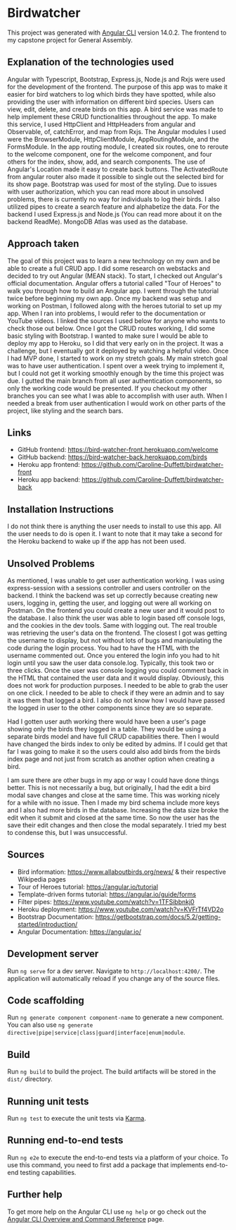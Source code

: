 # Birdwatcher
This project was generated with [Angular CLI](https://github.com/angular/angular-cli) version 14.0.2. The frontend to my capstone project for General Assembly.

## Explanation of the technologies used
Angular with Typescript, Bootstrap, Express.js, Node.js and Rxjs were used for the development of the frontend. The purpose of this app was to make it easier for bird watchers to log which birds they have spotted, while also providing the user with information on different bird species. Users can view, edit, delete, and create birds on this app. A bird service was made to help implement these CRUD functionalities throughout the app. To make this service, I used HttpClient and HttpHeaders from angular and Observable, of, catchError, and map from Rxjs. The Angular modules I used were the BrowserModule, HttpClientModule, AppRoutingModule, and the FormsModule. In the app routing module, I created six routes, one to reroute to the welcome component, one for the welcome component, and four others for the index, show, add, and search components. The use of Angular's Location made it easy to create back buttons. The ActivatedRoute from angular router also made it possible to single out the selected bird for its show page. Bootstrap was used for most of the styling. Due to issues with user authorization, which you can read more about in unsolved problems, there is currently no way for individuals to log their birds. I also utilized pipes to create a search feature and alphabetize the data. For the backend I used Express.js and Node.js (You can read more about it on the backend ReadMe). MongoDB Atlas was used as the database.

## Approach taken
The goal of this project was to learn a new technology on my own and be able to create a full CRUD app. I did some research on webstacks and decided to try out Angular (MEAN stack). To start, I checked out Angular's official documentation. Angular offers a tutorial called "Tour of Heroes" to walk you through how to build an Angular app. I went through the tutorial twice before beginning my own app. Once my backend was setup and working on Postman, I followed along with the heroes tutorial to set up my app. When I ran into problems, I would refer to the documentation or YouTube videos. I linked the sources I used below for anyone who wants to check those out below. Once I got the CRUD routes working, I did some basic styling with Bootstrap. I wanted to make sure I would be able to deploy my app to Heroku, so I did that very early on in the project. It was a challenge, but I eventually got it deployed by watching a helpful video. Once I had MVP done, I started to work on my stretch goals. My main stretch goal was to have user authentication. I spent over a week trying to implement it, but I could not get it working smoothly enough by the time this project was due. I gutted the main branch from all user authentication components, so only the working code would be presented. If you checkout my other branches you can see what I was able to accomplish with user auth. When I needed a break from user authentication I would work on other parts of the project, like styling and the search bars.


## Links
 - GitHub frontend: https://bird-watcher-front.herokuapp.com/welcome
 - GitHub backend: https://bird-watcher-back.herokuapp.com/birds
 - Heroku app frontend: https://github.com/Caroline-Duffett/birdwatcher-front
 - Heroku app backend: https://github.com/Caroline-Duffett/birdwatcher-back

## Installation Instructions
I do not think there is anything the user needs to install to use this app. All the user needs to do is open it. I want to note that it may take a second for the Heroku backend to wake up if the app has not been used.


## Unsolved Problems
As mentioned, I was unable to get user authentication working. I was using express-session with a sessions controller and users controller on the backend. I think the backend was set up correctly because creating new users, logging in, getting the user, and logging out were all working on Postman. On the frontend you could create a new user and it would post to the database. I also think the user was able to login based off console logs, and the cookies in the dev tools. Same with logging out. The real trouble was retrieving the user's data on the frontend. The closest I got was getting the username to display, but not without lots of bugs and manipulating the code during the login process. You had to have the HTML with the username commented out. Once you entered the login info you had to hit login until you saw the user data console.log. Typically, this took two or three clicks. Once the user was console logging you could comment back in the HTML that contained the user data and it would display. Obviously, this does not work for production purposes. I needed to be able to grab the user on one click. I needed to be able to check if they were an admin and to say it was them that logged a bird. I also do not know how I would have passed the logged in user to the other components since they are so separate.

Had I gotten user auth working there would have been a user's page showing only the birds they logged in a table. They would be using a separate birds model and have full CRUD capabilities there. Then I would have changed the birds index to only be edited by admins. If I could get that far I was going to make it so the users could also add birds from the birds index page and not just from scratch as another option when creating a bird.

I am sure there are other bugs in my app or way I could have done things better. This is not necessarily a bug, but originally, I had the edit a bird modal save changes and close at the same time. This was working nicely for a while with no issue. Then I made my bird schema include more keys and I also had more birds in the database. Increasing the data size broke the edit when it submit and closed at the same time. So now the user has the save their edit changes and then close the modal separately. I tried my best to condense this, but I was unsuccessful.  


## Sources
- Bird information: https://www.allaboutbirds.org/news/ & their respective Wikipedia pages
- Tour of Heroes tutorial: https://angular.io/tutorial
- Template-driven forms tutorial: https://angular.io/guide/forms
- Filter pipes: https://www.youtube.com/watch?v=1TFSibbnkj0
- Heroku deployment: https://www.youtube.com/watch?v=KVFrTf4VD2o
- Bootstrap Documentation: https://getbootstrap.com/docs/5.2/getting-started/introduction/
- Angular Documentation: https://angular.io/

## Development server

Run `ng serve` for a dev server. Navigate to `http://localhost:4200/`. The application will automatically reload if you change any of the source files.

## Code scaffolding

Run `ng generate component component-name` to generate a new component. You can also use `ng generate directive|pipe|service|class|guard|interface|enum|module`.

## Build

Run `ng build` to build the project. The build artifacts will be stored in the `dist/` directory.

## Running unit tests

Run `ng test` to execute the unit tests via [Karma](https://karma-runner.github.io).

## Running end-to-end tests

Run `ng e2e` to execute the end-to-end tests via a platform of your choice. To use this command, you need to first add a package that implements end-to-end testing capabilities.

## Further help

To get more help on the Angular CLI use `ng help` or go check out the [Angular CLI Overview and Command Reference](https://angular.io/cli) page.
